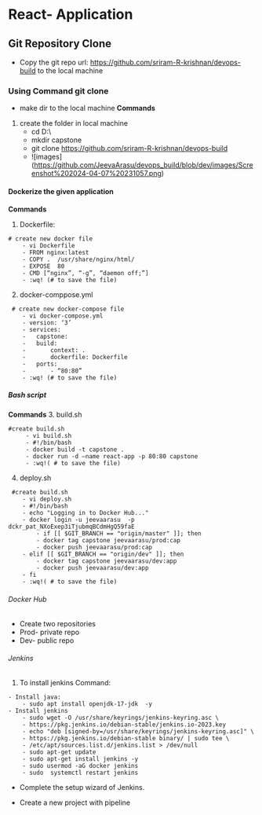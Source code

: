 # React- Application
## Git Repository Clone
- Copy the git repo url: https://github.com/sriram-R-krishnan/devops-build to the local machine
### Using Command git clone
- make dir to the local machine
**Commands**
1. create the folder in local machine
     - cd D:\
     - mkdir capstone
     - git clone https://github.com/sriram-R-krishnan/devops-build
     -  ![images] (https://github.com/JeevaArasu/devops_build/blob/dev/images/Screenshot%202024-04-07%20231057.png)

#### Dockerize the given application
**Commands**
1. Dockerfile:
```
# create new docker file
  	- vi Dockerfile
   	- FROM nginx:latest
  	- COPY .  /usr/share/nginx/html/
  	- EXPOSE  80
  	- CMD [“nginx”, “-g”, “daemon off;”]
	- :wq! (# to save the file)
``` 
2. docker-comppose.yml
```
 # create new docker-compose file
   	- vi docker-compose.yml
	- version: ‘3’
	- services:
	- 	capstone: 
	-	build: 
	-		context: .
	-		dockerfile: Dockerfile
	-	ports:
	-	    - “80:80”
	- :wq! (# to save the file)
```
##### Bash script
**Commands** 
3. build.sh
 ```
 #create build.sh
	  - vi build.sh
	  - #!/bin/bash
	  - docker build -t capstone .
	  - docker run -d –name react-app -p 80:80 capstone
	  - :wq!( # to save the file)
```
4. deploy.sh
```
 #create build.sh
	- vi deploy.sh
	- #!/bin/bash
  	- echo "Logging in to Docker Hub..."
  	- docker login -u jeevaarasu  -p dckr_pat_NXoExep3iTjubmqBCdmHgQ59faE
    	- if [[ $GIT_BRANCH == "origin/master" ]]; then
    	- docker tag capstone jeevaarasu/prod:cap
    	- docker push jeevaarasu/prod:cap
  	- elif [[ $GIT_BRANCH == "origin/dev" ]]; then
    	- docker tag capstone jeevaarasu/dev:app
    	- docker push jeevaarasu/dev:app
	- fi
	- :wq!( # to save the file)
```
###### Docker Hub
- Create two repositories 
- Prod- private repo
- Dev- public repo

###### Jenkins
 1. To install jenkins 
Command: 
```
- Install java:
	- sudo apt install openjdk-17-jdk  -y 
- Install jenkins
  	- sudo wget -O /usr/share/keyrings/jenkins-keyring.asc \
	- https://pkg.jenkins.io/debian-stable/jenkins.io-2023.key
  	- echo "deb [signed-by=/usr/share/keyrings/jenkins-keyring.asc]" \
  	- https://pkg.jenkins.io/debian-stable binary/ | sudo tee \
  	- /etc/apt/sources.list.d/jenkins.list > /dev/null
  	- sudo apt-get update
  	- sudo apt-get install jenkins -y
  	- sudo usermod -aG docker jenkins
  	- sudo  systemctl restart jenkins
```
 - Complete the setup wizard of Jenkins.

- Create a new project with pipeline

